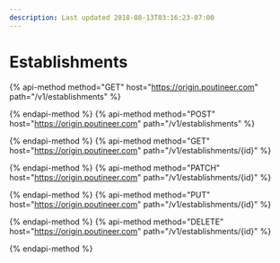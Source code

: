 ```yaml
---
description: Last updated 2018-08-13T03:16:23-07:00
---
```


# Establishments

{% api-method method="GET" host="https://origin.poutineer.com" path="/v1/establishments" %}

{% endapi-method %}
{% api-method method="POST" host="https://origin.poutineer.com" path="/v1/establishments" %}

{% endapi-method %}
{% api-method method="GET" host="https://origin.poutineer.com" path="/v1/establishments/{id}" %}

{% endapi-method %}
{% api-method method="PATCH" host="https://origin.poutineer.com" path="/v1/establishments/{id}" %}

{% endapi-method %}
{% api-method method="PUT" host="https://origin.poutineer.com" path="/v1/establishments/{id}" %}

{% endapi-method %}
{% api-method method="DELETE" host="https://origin.poutineer.com" path="/v1/establishments/{id}" %}

{% endapi-method %}
